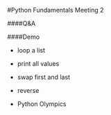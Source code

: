 #Python Fundamentals Meeting 2

####Q&A

####Demo
- loop a list
 - print all values
 - swap first and last
 - reverse

- Python Olympics
